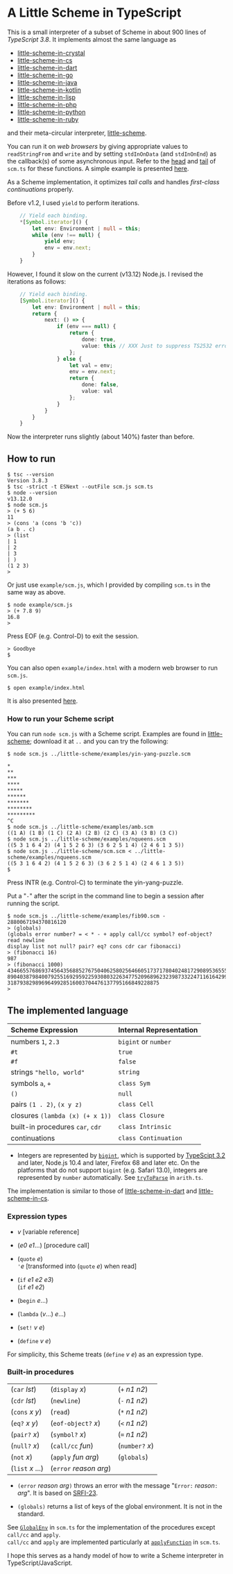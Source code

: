 # A Little Scheme in TypeScript

This is a small interpreter of a subset of Scheme
in about 900 lines of _TypeScript 3.8_.
It implements almost the same language as

- [little-scheme-in-crystal](https://github.com/nukata/little-scheme-in-crystal)
- [little-scheme-in-cs](https://github.com/nukata/little-scheme-in-cs)
- [little-scheme-in-dart](https://github.com/nukata/little-scheme-in-dart)
- [little-scheme-in-go](https://github.com/nukata/little-scheme-in-go)
- [little-scheme-in-java](https://github.com/nukata/little-scheme-in-java)
- [little-scheme-in-kotlin](https://github.com/nukata/little-scheme-in-kotlin)
- [little-scheme-in-lisp](https://github.com/nukata/little-scheme-in-lisp)
- [little-scheme-in-php](https://github.com/nukata/little-scheme-in-php)
- [little-scheme-in-python](https://github.com/nukata/little-scheme-in-python)
- [little-scheme-in-ruby](https://github.com/nukata/little-scheme-in-ruby)

and their meta-circular interpreter, 
[little-scheme](https://github.com/nukata/little-scheme).

You can run it on _web browsers_ by giving appropriate values to
`readStringFrom` and `write` and by setting
`stdInOnData` (and `stdInOnEnd`) as the callback(s) of some asynchronous input.
Refer to the [head](scm.ts#L12-L18) and [tail](scm.ts#L749-L755) of `scm.ts`
for these functions.
A simple example is presented
[here](https://nukata.github.io/little-scheme-in-typescript/example/).

As a Scheme implementation, 
it optimizes _tail calls_ and handles _first-class continuations_ properly.

Before v1.2, I used `yield` to perform iterations.

```TypeScript
    // Yield each binding.
    *[Symbol.iterator]() {
        let env: Environment | null = this;
        while (env !== null) {
            yield env;
            env = env.next;
        }
    }
```

However, I found it slow on the current (v13.12) Node.js.
I revised the iterations as follows:

```TypeScript
    // Yield each binding.
    [Symbol.iterator]() {
        let env: Environment | null = this;
        return {
            next: () => {
                if (env === null) {
                    return {
                        done: true,
                        value: this // XXX Just to suppress TS2532 error :-(
                    };
                } else {
                    let val = env;
                    env = env.next;
                    return {
                        done: false,
                        value: val
                    };
                }
            }
        }
    }
```

Now the interpreter runs slightly (about 140%) faster than before.


## How to run

```
$ tsc --version
Version 3.8.3
$ tsc -strict -t ESNext --outFile scm.js scm.ts
$ node --version
v13.12.0
$ node scm.js
> (+ 5 6)
11
> (cons 'a (cons 'b 'c))
(a b . c)
> (list
| 1
| 2
| 3
| )
(1 2 3)
> 
```


Or just use `example/scm.js`, which I provided by compiling `scm.ts`
in the same way as above.

```
$ node example/scm.js
> (+ 7.8 9)
16.8
> 
```


Press EOF (e.g. Control-D) to exit the session.

```
> Goodbye
$ 
```


You can also open `example/index.html` with a modern web browser to
run `scm.js`.

```
$ open example/index.html
```

It is also presented
[here](https://nukata.github.io/little-scheme-in-typescript/example/).


### How to run your Scheme script

You can run `node scm.js` with a Scheme script.
Examples are found in 
[little-scheme](https://github.com/nukata/little-scheme);
download it at `..` and you can try the following:


```
$ node scm.js ../little-scheme/examples/yin-yang-puzzle.scm

*
**
***
****
*****
******
*******
********
*********
^C
$ node scm.js ../little-scheme/examples/amb.scm
((1 A) (1 B) (1 C) (2 A) (2 B) (2 C) (3 A) (3 B) (3 C))
$ node scm.js ../little-scheme/examples/nqueens.scm
((5 3 1 6 4 2) (4 1 5 2 6 3) (3 6 2 5 1 4) (2 4 6 1 3 5))
$ node scm.js ../little-scheme/scm.scm < ../little-scheme/examples/nqueens.scm
((5 3 1 6 4 2) (4 1 5 2 6 3) (3 6 2 5 1 4) (2 4 6 1 3 5))
$ 
```

Press INTR (e.g. Control-C) to terminate the yin-yang-puzzle.

Put a "`-`" after the script in the command line to begin a session 
after running the script.

```
$ node scm.js ../little-scheme/examples/fib90.scm -
2880067194370816120
> (globals)
(globals error number? = < * - + apply call/cc symbol? eof-object? read newline 
display list not null? pair? eq? cons cdr car fibonacci)
> (fibonacci 16)
987
> (fibonacci 1000)
43466557686937456435688527675040625802564660517371780402481729089536555417949051
89040387984007925516929592259308032263477520968962323987332247116164299644090653
3187938298969649928516003704476137795166849228875
> 
```


## The implemented language

| Scheme Expression                   | Internal Representation             |
|:------------------------------------|:------------------------------------|
| numbers `1`, `2.3`                  | `bigint` or `number`                |
| `#t`                                | `true`                              |
| `#f`                                | `false`                             |
| strings `"hello, world"`            | `string`                            |
| symbols `a`, `+`                    | `class Sym`                         |
| `()`                                | `null`                              |
| pairs `(1 . 2)`, `(x y z)`          | `class Cell`                        |
| closures `(lambda (x) (+ x 1))`     | `class Closure`                     |
| built-in procedures `car`, `cdr`    | `class Intrinsic`                   |
| continuations                       | `class Continuation`                |

- Integers are represented by
  [`bigint`](https://developer.mozilla.org/en-US/docs/Web/JavaScript/Reference/Global_Objects/BigInt),
  which is supported by
  [TypeScipt 3.2](https://www.typescriptlang.org/docs/handbook/release-notes/typescript-3-2.html)
  and later,  Node.js 10.4 and later, Firefox 68 and later etc.
  On the platforms that do not support `bigint` (e.g. Safari 13.0), integers
  are represented by `number` automatically.
  See [`tryToParse`](arith.ts#L79-L89) in `arith.ts`.

The implementation is similar to those of
[little-scheme-in-dart](https://github.com/nukata/little-scheme-in-dart) and
[little-scheme-in-cs](https://github.com/nukata/little-scheme-in-cs).


### Expression types

- _v_  [variable reference]

- (_e0_ _e1_...)  [procedure call]

- (`quote` _e_)  
  `'`_e_ [transformed into (`quote` _e_) when read]

- (`if` _e1_ _e2_ _e3_)  
  (`if` _e1_ _e2_)

- (`begin` _e_...)

- (`lambda` (_v_...) _e_...)

- (`set!` _v_ _e_)

- (`define` _v_ _e_)

For simplicity, this Scheme treats (`define` _v_ _e_) as an expression type.


### Built-in procedures

|                   |                          |                 |
|:------------------|:-------------------------|:----------------|
| (`car` _lst_)     | (`display` _x_)          | (`+` _n1_ _n2_) |
| (`cdr` _lst_)     | (`newline`)              | (`-` _n1_ _n2_) |
| (`cons` _x_ _y_)  | (`read`)                 | (`*` _n1_ _n2_) |
| (`eq?` _x_ _y_)   | (`eof-object?` _x_)      | (`<` _n1_ _n2_) |
| (`pair?` _x_)     | (`symbol?` _x_)          | (`=` _n1_ _n2_) |
| (`null?` _x_)     | (`call/cc` _fun_)        | (`number?` _x_) |
| (`not` _x_)       | (`apply` _fun_ _arg_)    | (`globals`)     |
| (`list` _x_ ...)  | (`error` _reason_ _arg_) |                 |

- `(error` _reason_ _arg_`)` throws an error with the message
  "`Error:` _reason_`:` _arg_".
  It is based on [SRFI-23](https://srfi.schemers.org/srfi-23/srfi-23.html).

- `(globals)` returns a list of keys of the global environment.
  It is not in the standard.

See [`GlobalEnv`](scm.ts#L348-L394)
in `scm.ts` for the implementation of the procedures
except `call/cc` and `apply`.  
`call/cc` and `apply` are implemented particularly at 
[`applyFunction`](scm.ts#L537-L572) in `scm.ts`.

I hope this serves as a handy model of how to write a Scheme interpreter
in TypeScript/JavaScript.
